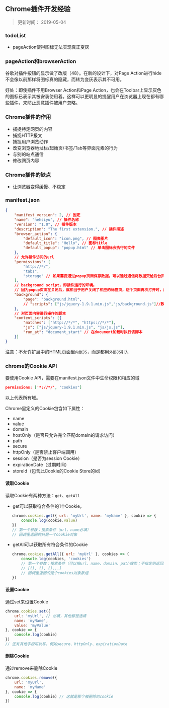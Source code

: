 ## Chrome插件开发经验
> 
> 更新时间： 2019-05-04

### todoList
 - pageAction使得图标无法实现真正变灰

### pageAction和browserAction
谷歌对插件按钮的显示做了改版（48）。在新的设计下，对Page Action进行hide不会像以前那样将图标真的隐藏，而转为变灰表示其不可用。

好处：即使插件不用Browser Action和Page Action，也会在Toolbar上显示灰色的图标已表示其被安装使用着。这样可以更明显的提醒用户在浏览器上现在都有哪些插件，来防止恶意插件被用户忽略。

### Chrome插件的作用
 - 捕捉特定网页的内容
 - 捕捉HTTP报文
 - 捕捉用户浏览动作
 - 改变浏览器地址栏/起始页/书签/Tab等界面元素的行为
 - 与别的站点通信
 - 修改网页内容

### Chrome插件的缺点
 - 让浏览器变得缓慢、不稳定

### manifest.json
```json
{
    "manifest_version": 2, // 固定
    "name": "hehsiyu", // 插件名称
    "version": "1.0", // 插件版本
    "description": "The first extension.", // 插件描述
    "browser_action": {
        "default_icon": "icon.png", // 图表图片
        "default_title": "Hello", // 图标title
        "default_popup": "popup.html" // 单击图标会执行的文件
    },
    // 允许插件访问的url
    "permissions": [
        "http://*/",
        "tabs",
        "storage" // 如果需要通过popup页面保存数据，可以通过通信将数据交给后台页面处理；或者通过chrome.storage保存到用户的硬盘上。
    ],
    // background script，即插件运行的环境。
    // 因为popup页面在关闭后，就相当于用户关闭了相应的标签页，这个页面再次打开时，所有DOM和JS空间变量都将被重新创建。所以需要扩展实时处理数据，而不是在用户打开时才运行
    "background": {
        "page": "background.html",
        // "scripts": ["js/jquery-1.9.1.min.js","js/background.js"]//数组.chrome会在扩展启动时自动创建一个包含所有指定脚本的页面
    },
    // 对页面内容进行操作的脚本
    "content_scripts": [{
        "matches": ["http://*/*", "https://*/*"],
        "js": ["js/jquery-1.9.1.min.js", "js/js.js"],
        "run_at": "document_start" // 在document加载时执行该脚本
    }]
}
```
注意：不允许扩展中的HTML页面里`内嵌JS`，而是都用`外部JS引入`

### chrome的Cookie API
要使用Cookie API，需要在manifest.json文件中生命权限和相应的域
```json
permissions: ['*://*/', "cookies"]
```
以上代表所有域。

Chrome里定义的Cookie包含如下属性：
 - name
 - value
 - domain
 - hostOnly（是否只允许完全匹配domain的请求访问）
 - path
 - secure
 - httpOnly（是否禁止客户端调用）
 - session（是否为session Cookie）
 - expirationDate（过期时间）
 - storeId（包含此Cookie的Cookie Store的id）

#### 读取Cookie
读取Cookie有两种方法：`get`、`getAll`
 - get可以获取符合条件的1个Cookie，
 ```js
    chrome.cookies.get({ url: 'myUrl', name: 'myName' }, cookie => {
        console.log(cookie.value)
    })
    // 第一个参数：搜索条件（url、name必填）
    // 回调里返回的只是一个cookie对象
 ```

 - getAll可以获取所有符合条件的Cookie
 ```js
    chrome.cookies.getAll({ url: 'myUrl' }, cookies => {
        console.log(cookies, 'cookies')
        // 第一个参数：搜索条件（可以按url、name、domain、path搜索；不指定则返回所有Cookie）
        // [{}, {}, {}...]
        // 回调里返回的是个cookies对象数组
    })

 ```

#### 设置Cookie
通过set来设置Cookie
```js
chrome.cookies.set({
    url: 'myUrl', // 必填，其他都是选填
    name: 'myName',
    value: 'myValue'
}, cookie => {
    console.log(cookie)
})
// 还有其他字段可以写，例如secure、httpOnly、expirationDate
```

#### 删除Cookie
通过remove来删除Cookie
```js
chrome.cookies.remove({
    url: 'myUrl',
    name: 'myName'
}, cookie => {
    console.log(cookie) // 这就是那个被删除的cookie
})
```